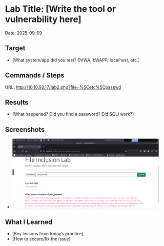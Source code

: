 ﻿# Lab Title: [Write the tool or vulnerability here]
Date: 2025-09-09

## Target
- [What system/app did you test? DVWA, bWAPP, localhost, etc.]

## Commands / Steps 
URL:
http://10.10.92.17/lab2.php?file=%5Cetc%5Cpasswd

## Results
- [What happened? Did you find a password? Did SQLi work?]

## Screenshots
- ![Lab #1 output](../Screenshots/2025-09-08-lfi-lab1-lab.png)

## What I Learned
- [Key lessons from today’s practice]
- [How to secure/fix the issue]
